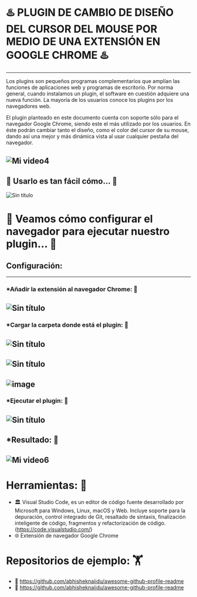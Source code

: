 # :hotsprings: PLUGIN DE CAMBIO DE DISEÑO DEL CURSOR DEL MOUSE POR MEDIO DE UNA EXTENSIÓN EN GOOGLE CHROME :hotsprings:
-------------------------------------------------------------------------------------------------------------------------------------------------------------------------
Los plugins son pequeños programas complementarios que amplían las funciones de aplicaciones web y programas de escritorio. Por norma general, cuando instalamos un plugin, el software en cuestión adquiere una nueva función. La mayoría de los usuarios conoce los plugins por los navegadores web.

El plugin planteado en este documento cuenta con soporte sólo para el navegador Google Chrome, siendo este el más utilizado por los usuarios.
En éste podrán cambiar tanto el diseño, como el color del cursor de su mouse, dando así una mejor y más dinámica vista al usar cualquier pestaña del navegador.

![Mi video4](https://user-images.githubusercontent.com/113193895/223581926-a26a0b5d-c5bd-4278-b157-9c906e78c22e.gif)
-------------------------------------------------------------------------------------------------------------------------------------------------------------------------

## :rofl: Usarlo es tan fácil cómo... :rofl:
![Sin título](https://user-images.githubusercontent.com/113193895/223596068-95d73a1f-83bf-41ed-95ef-c178d59f7af7.jpg)


# :rocket: Veamos cómo configurar el navegador para ejecutar nuestro plugin... :rocket:

## Configuración: 
-------------------------------------------------------------------------------------------------------------------------------------------------------------------------
### *Añadir la extensión al navegador Chrome: :bust_in_silhouette: 
![Sin título](https://user-images.githubusercontent.com/113193895/223582581-5764c72c-d4b0-42e7-aefe-41a2fe81e87e.jpg)
-------------------------------------------------------------------------------------------------------------------------------------------------------------------------
### *Cargar la carpeta donde está el plugin: :bust_in_silhouette: 
![Sin título](https://user-images.githubusercontent.com/113193895/223582905-556c49e1-f166-4053-8cde-136a213ad25c.jpg)
-------------------------------------------------------------------------------------------------------------------------------------------------------------------------
  ![Sin título](https://user-images.githubusercontent.com/113193895/223583042-a799da69-972d-4321-af93-7b7607a30ef8.jpg)
--------------------------------------------------------------------------------------------------------------------------------------------------------------------------------------------------------------------------------------------------------------------------------------------------------------------------------------------------
![image](https://user-images.githubusercontent.com/113193895/223583052-33ee4aa6-27de-4ef1-9591-e38487923ba6.png)
-------------------------------------------------------------------------------------------------------------------------------------------------------------------------
### *Ejecutar el plugin: :bust_in_silhouette: 
![Sin título](https://user-images.githubusercontent.com/113193895/223583138-7dbc14b4-d866-4d39-af2d-b07a9511f616.jpg)
-------------------------------------------------------------------------------------------------------------------------------------------------------------------------
## *Resultado: :bust_in_silhouette: 
![Mi video6](https://user-images.githubusercontent.com/113193895/223584522-eff5c655-ea8c-481d-9344-13413c8d53bc.gif)
-------------------------------------------------------------------------------------------------------------------------------------------------------------------------
# Herramientas: :selfie: 

- :classical_building: Visual Studio Code, es un editor de código fuente desarrollado por Microsoft para Windows, Linux, macOS y Web. Incluye soporte para la depuración, control integrado de Git, resaltado de sintaxis, finalización inteligente de código, fragmentos y refactorización de código. (https://code.visualstudio.com/)
-  :globe_with_meridians: Extensión de navegador Google Chrome

# Repositorios de ejemplo: :weight_lifting: 

- :dragon: https://github.com/abhisheknaiidu/awesome-github-profile-readme
- :t-rex: https://github.com/abhisheknaiidu/awesome-github-profile-readme


